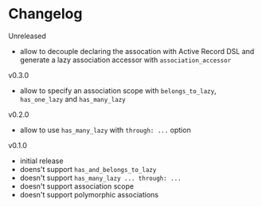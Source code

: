 # Changelog

Unreleased

* allow to decouple declaring the assocation with Active Record DSL and generate a lazy association accessor with `association_accessor`

v0.3.0

* allow to specify an association scope with `belongs_to_lazy`, `has_one_lazy` and `has_many_lazy`

v0.2.0

* allow to use `has_many_lazy` with `through: ...` option

v0.1.0

* initial release
* doens't support `has_and_belongs_to_lazy`
* doesn't support `has_many_lazy ... through: ...`
* doesn't support association scope
* doesn't support polymorphic associations